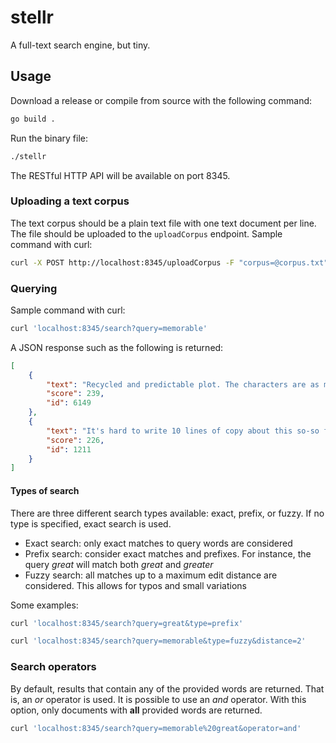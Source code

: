 # stellr

A full-text search engine, but tiny.

## Usage

Download a release or compile from source with the following command:

```bash
go build .
```

Run the binary file:

```bash
./stellr
```

The RESTful HTTP API will be available on port 8345.

### Uploading a text corpus

The text corpus should be a plain text file with one text document per line. The file should be uploaded to the `uploadCorpus` endpoint. Sample command with curl:

```bash
curl -X POST http://localhost:8345/uploadCorpus -F "corpus=@corpus.txt"
```

### Querying

Sample command with curl:

```bash
curl 'localhost:8345/search?query=memorable'
```

A JSON response such as the following is returned:

```json
[
    {
        "text": "Recycled and predictable plot. The characters are as memorable as the story line. We came in few minutes late and only saw the end of the opening scene which turned out to be a good thing since it was too intense for a 3 and a 4 year old. Overall a disappointment.428_3.txt:",
        "score": 239,
        "id": 6149
    },
    {
        "text": "It's hard to write 10 lines of copy about this so-so film noir. There just isn't a lot to say about it. It is not memorable enough to add to your collection, and I have a considerable amount of noirs.<br /><br />Paul Henreid plays a tough guy in here. He's not one I would think of to play this kind of role, but he's fine with it. He's a fine actor, anyway.<br /><br />Everything, including the cinematography, is okay-but-not memorable. One thing that stood out: the abrupt ending. That was a surprise. It was also a surprise to see this under the heading \"Hollow Triumph.\" I've never seen the film called that. It's always been called \"Scar.\"<br /><br />If you read about a \"tense film noir,\" etc., don't believe it. \"Tense\" is not an accurate adjective for this film.11089_1.txt:",
        "score": 226,
        "id": 1211
    }
]
```

#### Types of search

There are three different search types available: exact, prefix, or fuzzy. If no type is specified, exact search is used.

- Exact search: only exact matches to query words are considered
- Prefix search: consider exact matches and prefixes. For instance, the query _great_ will match both _great_ and _greater_
- Fuzzy search: all matches up to a maximum edit distance are considered. This allows for typos and small variations

Some examples:

```bash
curl 'localhost:8345/search?query=great&type=prefix'
```

```bash
curl 'localhost:8345/search?query=memorable&type=fuzzy&distance=2'
```

### Search operators

By default, results that contain any of the provided words are returned. That is, an _or_ operator is used. It is possible to use an _and_ operator. With this option, only documents with **all** provided words are returned.

```bash
curl 'localhost:8345/search?query=memorable%20great&operator=and'
```
